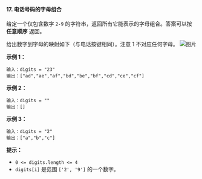 #### 17. 电话号码的字母组合
给定一个仅包含数字 `2-9` 的字符串，返回所有它能表示的字母组合。答案可以按 **任意顺序** 返回。  

给出数字到字母的映射如下（与电话按键相同）。注意 1 不对应任何字母。
![图片](https://assets.leetcode-cn.com/aliyun-lc-upload/uploads/2021/11/09/200px-telephone-keypad2svg.png)

**示例 1：**
```
输入：digits = "23"
输出：["ad","ae","af","bd","be","bf","cd","ce","cf"]
```

**示例 2：**
```
输入：digits = ""
输出：[]
```
**示例 3：**
```
输入：digits = "2"
输出：["a","b","c"]
```

****提示：****
* `0 <= digits.length <= 4`
* `digits[i]` 是范围 `['2', '9']` 的一个数字。